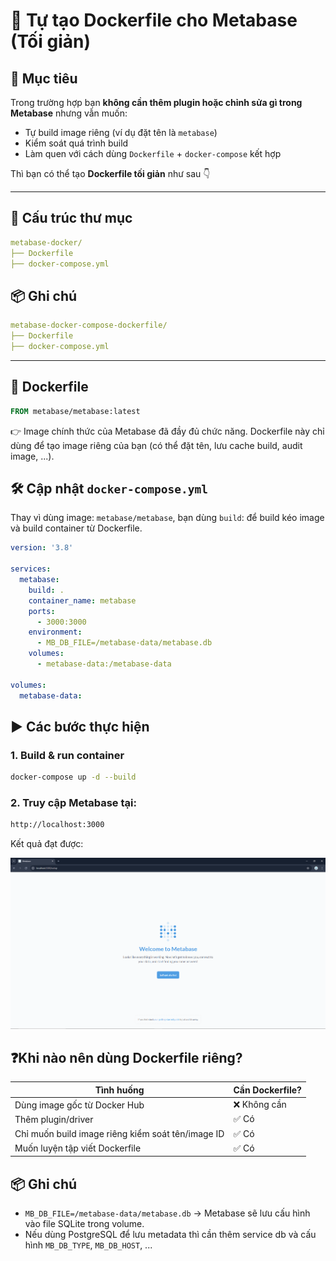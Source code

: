 # 🐳 Tự tạo Dockerfile cho Metabase (Tối giản)

## 📌 Mục tiêu

Trong trường hợp bạn **không cần thêm plugin hoặc chỉnh sửa gì trong Metabase** nhưng vẫn muốn:
- Tự build image riêng (ví dụ đặt tên là `metabase`)
- Kiểm soát quá trình build
- Làm quen với cách dùng `Dockerfile` + `docker-compose` kết hợp

Thì bạn có thể tạo **Dockerfile tối giản** như sau 👇

---

## 🧱 Cấu trúc thư mục

```yaml
metabase-docker/
├── Dockerfile
├── docker-compose.yml
```

## 📦 Ghi chú

```yaml
metabase-docker-compose-dockerfile/
├── Dockerfile
├── docker-compose.yml
```


---

## 📄 Dockerfile

```Dockerfile
FROM metabase/metabase:latest
```

👉 Image chính thức của Metabase đã đầy đủ chức năng. Dockerfile này chỉ dùng để tạo image riêng của bạn (có thể đặt tên, lưu cache build, audit image, ...).


## 🛠 Cập nhật `docker-compose.yml`
Thay vì dùng image: `metabase/metabase`, bạn dùng `build`: để build kéo image và build container từ Dockerfile.

```yml
version: '3.8'

services:
  metabase:
    build: .
    container_name: metabase
    ports:
      - 3000:3000
    environment:
      - MB_DB_FILE=/metabase-data/metabase.db
    volumes:
      - metabase-data:/metabase-data

volumes:
  metabase-data:
```


## ▶️ Các bước thực hiện

### 1. Build & run container

```bash
docker-compose up -d --build
```

### 2. Truy cập Metabase tại:

```bash
http://localhost:3000
```

Kết quả đạt được:

<img src='images/metabase-ui.png' width=800>

## ❓Khi nào nên dùng Dockerfile riêng?

| Tình huống | Cần Dockerfile? |
|-----------|------------------|
| Dùng image gốc từ Docker Hub | ❌ Không cần |
| Thêm plugin/driver | ✅ Có |
| Chỉ muốn build image riêng kiểm soát tên/image ID | ✅ Có |
| Muốn luyện tập viết Dockerfile | ✅ Có |


## 📦 Ghi chú
- `MB_DB_FILE=/metabase-data/metabase.db` → Metabase sẽ lưu cấu hình vào file SQLite trong volume.
- Nếu dùng PostgreSQL để lưu metadata thì cần thêm service db và cấu hình `MB_DB_TYPE`, `MB_DB_HOST`, ...